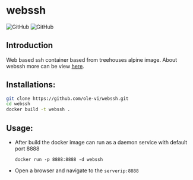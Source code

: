 # webssh
![GitHub](https://img.shields.io/github/license/ole-vi/webssh)
![GitHub](https://img.shields.io/docker/image-size/treehouses/webssh)
## Introduction
Web based ssh container based from treehouses alpine image. About webssh more can be view [here](https://pypi.org/project/webssh/).
## Installations:
```bash
git clone https://github.com/ole-vi/webssh.git
cd webssh
docker build -t webssh .
```
## Usage:
- After build the docker image can run as a daemon service with default port 8888

   ``docker run -p 8888:8888 -d webssh``
- Open a browser and navigate to the ``serverip:8888``
